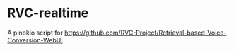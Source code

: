 # RVC-realtime

A pinokio script for https://github.com/RVC-Project/Retrieval-based-Voice-Conversion-WebUI

